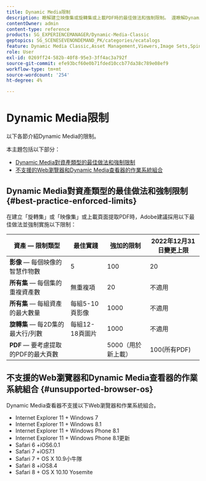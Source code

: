 ```yaml
---
title: Dynamic Media限制
description: 瞭解建立映像集或旋轉集或上載PDF時的最佳做法和強制限制。 還瞭解Dynamic Media查看器不支援的Web瀏覽器和作業系統組合。
contentOwner: admin
content-type: reference
products: SG_EXPERIENCEMANAGER/Dynamic-Media-Classic
geptopics: SG_SCENESEVENONDEMAND_PK/categories/ecatalogs
feature: Dynamic Media Classic,Asset Management,Viewers,Image Sets,Spin Sets,eCatalog
role: User
exl-id: 0269ff24-582b-40f8-95e3-3ff4ac3a792f
source-git-commit: efe93bcf60e0b71fded10ccb77da38c789e08ef9
workflow-type: tm+mt
source-wordcount: '254'
ht-degree: 4%

---
```


# Dynamic Media限制

以下各節介紹Dynamic Media的限制。

本主題包括以下部分：

* [Dynamic Media對資產類型的最佳做法和強制限制](#best-practice-enforced-limits)
* [不支援的Web瀏覽器和Dynamic Media查看器的作業系統組合](#unsupported-browser-os)

## Dynamic Media對資產類型的最佳做法和強制限制 {#best-practice-enforced-limits}

在建立「旋轉集」或「映像集」或上載頁面提取PDF時，Adobe建議採用以下最佳做法並強制實施以下限制：

| 資產 — 限制類型 | 最佳實踐 | 強加的限制 | 2022年12月31日變更上限 |
| --- | --- | --- | --- |
| **影像**  — 每個映像的智慧作物數 | 5 | 100 | 20 |
| **所有集**  — 每個集的重複資產數 | 無重複項 | 20 | 不適用 |
| **所有集**  — 每組資產的最大數量 | 每組5-10頁影像 | 1000 | 不適用 |
| **旋轉集**  — 每2D集的最大行/列數 | 每組12-18頁圖片 | 1000 | 不適用 |
| **PDF**  — 要考慮提取的PDF的最大頁數 |  | 5000（用於新上載） | 100(所有PDF) |

<!-- See also [Dynamic Media limitations](/help/assets/limitations.md). -->

## 不支援的Web瀏覽器和Dynamic Media查看器的作業系統組合 {#unsupported-browser-os}

Dynamic Media查看器不支援以下Web瀏覽器和作業系統組合。

* Internet Explorer 11 + Windows 7
* Internet Explorer 11 + Windows 8.1
* Internet Explorer 11 + Windows Phone 8.1
* Internet Explorer 11 + Windows Phone 8.1更新
* Safari 6 +iOS6.0.1
* Safari 7 +iOS7.1
* Safari 7 + OS X 10.9小牛隊
* Safari 8 +iOS8.4
* Safari 8 + OS X 10.10 Yosemite
